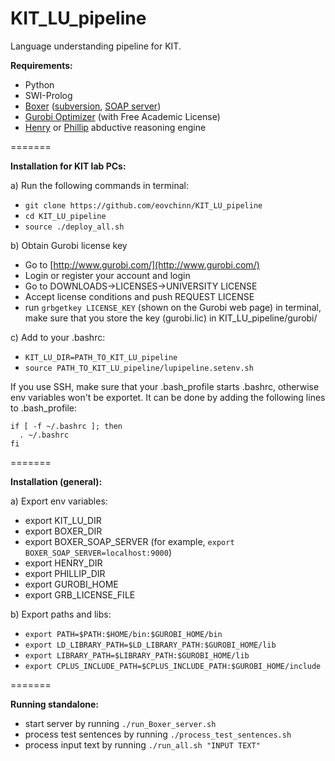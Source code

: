 # KIT_LU_pipeline
Language understanding pipeline for KIT.

**Requirements:**
* Python
* SWI-Prolog
* [Boxer](http://svn.ask.it.usyd.edu.au/trac/candc/wiki/boxer) ([subversion](http://svn.ask.it.usyd.edu.au/trac/candc/wiki/Subversion), [SOAP server](http://svn.ask.it.usyd.edu.au/trac/candc/wiki/InstallSOAP))
* [Gurobi Optimizer](http://www.gurobi.com/) (with Free Academic License)
* [Henry](https://github.com/naoya-i/henry-n700) or [Phillip](https://github.com/kazeto/phillip) abductive reasoning engine

=======

**Installation for KIT lab PCs:**

a) Run the following commands in terminal:
- `git clone https://github.com/eovchinn/KIT_LU_pipeline`
- `cd KIT_LU_pipeline`
- `source ./deploy_all.sh`

b) Obtain Gurobi license key
- Go to [http://www.gurobi.com/](http://www.gurobi.com/)
- Login or register your account and login
- Go to DOWNLOADS->LICENSES->UNIVERSITY LICENSE
- Accept license conditions and push REQUEST LICENSE
- run `grbgetkey LICENSE_KEY` (shown on the Gurobi web page) in terminal, make sure that you store the key (gurobi.lic) in KIT_LU_pipeline/gurobi/

c) Add to your .bashrc: 
- `KIT_LU_DIR=PATH_TO_KIT_LU_pipeline`
- `source PATH_TO_KIT_LU_pipeline/lupipeline.setenv.sh`

If you use SSH, make sure that your .bash_profile starts .bashrc, otherwise env variables won't be exportet. It can be done by adding the following lines to .bash_profile:
```
if [ -f ~/.bashrc ]; then
  . ~/.bashrc
fi
```

=======

**Installation (general):**

a) Export env variables:
* export KIT_LU_DIR
* export BOXER_DIR
* export BOXER_SOAP_SERVER (for example, `export BOXER_SOAP_SERVER=localhost:9000`)
* export HENRY_DIR
* export PHILLIP_DIR
* export GUROBI_HOME
* export GRB_LICENSE_FILE

b) Export paths and libs:
* `export PATH=$PATH:$HOME/bin:$GUROBI_HOME/bin`
* `export LD_LIBRARY_PATH=$LD_LIBRARY_PATH:$GUROBI_HOME/lib`
* `export LIBRARY_PATH=$LIBRARY_PATH:$GUROBI_HOME/lib`
* `export CPLUS_INCLUDE_PATH=$CPLUS_INCLUDE_PATH:$GUROBI_HOME/include`

=======

**Running standalone:**
* start server by running `./run_Boxer_server.sh`
* process test sentences by running `./process_test_sentences.sh`
* process input text by running `./run_all.sh "INPUT TEXT"`
